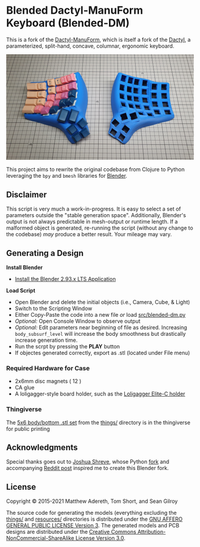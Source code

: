# Blended Dactyl-ManuForm Keyboard (Blended-DM)
This is a fork of the [Dactyl-ManuForm](https://github.com/tshort/dactyl-keyboard), which is itself a fork of the [Dactyl](https://github.com/adereth/dactyl-keyboard), a parameterized, split-hand, concave, columnar, ergonomic keyboard.

![Glamourshot](resources/glamourshot.jpg)

This project aims to rewrite the original codebase from Clojure to Python leveraging the `bpy` and `bmesh` libraries for [Blender](https://www.blender.org/).



## Disclaimer

This script is very much a work-in-progress. It is easy to select a set of parameters outside the "stable generation space".  Additionally, Blender's output is not always predictable in mesh-output or runtime length.  If a malformed object is generated, re-running the script (without any change to the codebase) *may* produce a better result. Your mileage may vary.



## Generating a Design

**Install Blender**
* [Install the Blender 2.93.x LTS Application](https://www.blender.org/download/lts/2-93/)

**Load Script**
* Open Blender and delete the initial objects (i.e., Camera, Cube, & Light)
* Switch to the Scripting Window
* Either Copy-Paste the code into a new file *or* load [src/blended-dm.py](src/blended-dm.py)
* *Optional:* Open Console Window to observe output
* *Optional:* Edit parameters near beginning of file as desired. Increasing `body_subsurf_level` will increase the body smoothness but drastically increase generation time.
* Run the scrpt by pressing the **PLAY** button
* If objectes generated correctly, export as .stl (located under File menu)



### Required Hardware for Case
* 2x6mm disc magnets ( 12 )
* CA glue
* A loligagger-style board holder, such as the [Loligagger Elite-C holder](https://dactyl.siskam.link/loligagger-external-holder-elite-c-v1.stl)



### Thingiverse

The [5x6 body/bottom .stl set](https://www.thingiverse.com/thing:4916399) from the [things/](things/) directory is in the thingiverse for public printing


## Acknowledgments

Special thanks goes out to [Joshua Shreve](https://github.com/joshreve), whose Python [fork](https://github.com/joshreve/dactyl-keyboard) and accompanying [Reddit post](https://www.reddit.com/r/ErgoMechKeyboards/comments/ib545p/dactylmanuform_now_in_python_3/) inspired me to create this Blender fork.  

## License

Copyright © 2015-2021 Matthew Adereth, Tom Short, and Sean Gilroy

The source code for generating the models (everything excluding the [things/](things/) and [resources/](resources/) directories is distributed under the [GNU AFFERO GENERAL PUBLIC LICENSE Version 3](LICENSE).  The generated models and PCB designs are distributed under the [Creative Commons Attribution-NonCommercial-ShareAlike License Version 3.0](LICENSE-models).
